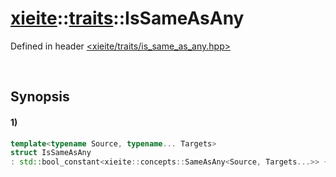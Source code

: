 # [xieite](../../xieite.md)\:\:[traits](../../traits.md)\:\:IsSameAsAny
Defined in header [<xieite/traits/is_same_as_any.hpp>](../../../include/xieite/traits/is_same_as_any.hpp)

&nbsp;

## Synopsis
#### 1)
```cpp
template<typename Source, typename... Targets>
struct IsSameAsAny
: std::bool_constant<xieite::concepts::SameAsAny<Source, Targets...>> {};
```
